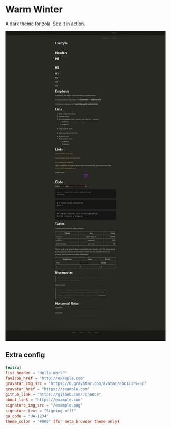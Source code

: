 # Warm Winter

A dark theme for zola. [See it in action](https://mattyrad.github.io/zola-warm-winter/).

![sample](/sample.png)

## Extra config

```toml
[extra]
list_header = "Hello World"
favicon_href = "http://example.com"
gravatar_img_src = "https://0.gravatar.com/avatar/abc123?s=60"
gravatar_href = "https://example.com"
github_link = "https://github.com/JohnDoe"
about_link = "https://example.com"
signature_img_src = "/example.png"
signature_text = "Signing off!"
ga_code = "UA-1234"
theme_color = "#000" (for meta browser theme only)
```
